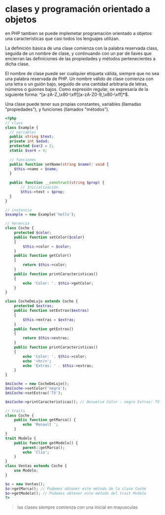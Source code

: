 # clases y programación orientado a objetos

en PHP tambien se puede implemetar programación orientado a objetos una caracteristicas que casi todos los lenguajes utilizan.

La definición básica de una clase comienza con la palabra reservada class, seguida de un nombre de clase, y continuando con un par de llaves que encierran las definiciones de las propiedades y métodos pertenecientes a dicha clase.

El nombre de clase puede ser cualquier etiqueta válida, siempre que no sea una palabra reservada de PHP. Un nombre válido de clase comienza con una letra o un guión bajo, seguido de una cantidad arbitraria de letras, números o guiones bajos. Como expresión regular, se expresaría de la siguiente forma: ^[a-zA-Z_\x80-\xff][a-zA-Z0-9_\x80-\xff]*$.

Una clase puede tener sus propias constantes, variables (llamadas "propiedades"), y funciones (llamados "métodos").

``` php
<?php
// class
class Example {
  // variables
  public string $text;
  private int $edad;
  protected $var2 = 2;
  static $var4 = 4;
  
  // funciones
  public function setName(string $name): void {
    $this->name = $name;
  }
  
  public function __construct(string $prop) {
       // Inicialización.
       $this->text = $prop;
  }
}

// instancia
$example = new Example('hello');

// herencia
class Coche {
    protected $color;
    public function setColor($color)
    {
        $this->color = $color;
    }
    public function getColor()
    {
        return $this->color;
    }
    public function printCaracteristicas()
    {
        echo 'Color: '. $this->getColor;
    }
}

class CocheDeLujo extends Coche {
    protected $extras;
    public function setExtras($extras)
    {
        $this->extras = $extras;
    }
    public function getExtras()
    {
        return $this->extras;
    }
    public function printCaracteristicas()
    {
        echo 'Color: '. $this->color;
        echo '<hr/>';
        echo 'Extras: ' . $this->extras;
    }
}

$miCoche = new CocheDeLujo();
$miCoche->setColor('negro');
$miCoche->setExtras('TV');

$miCoche->printCaracteristicas(); // Devuelve Color : negro Extras: TV

// traits
class Coche {
    public function getMarca() {
        echo 'Renault ';
    }
}
trait Modelo {
    public function getModelo() {
        parent::getMarca();
        echo 'Clio';
    }
}
class Ventas extends Coche {
    use Modelo;
}

$o = new Ventas();
$o->getMarca(); // Podemos obtener este método de la clase Coche
$o->getModelo(); // Podemos obtener este método del trait Modelo
?>
```
> las clases siempre comienza con una inicial en mayusculas